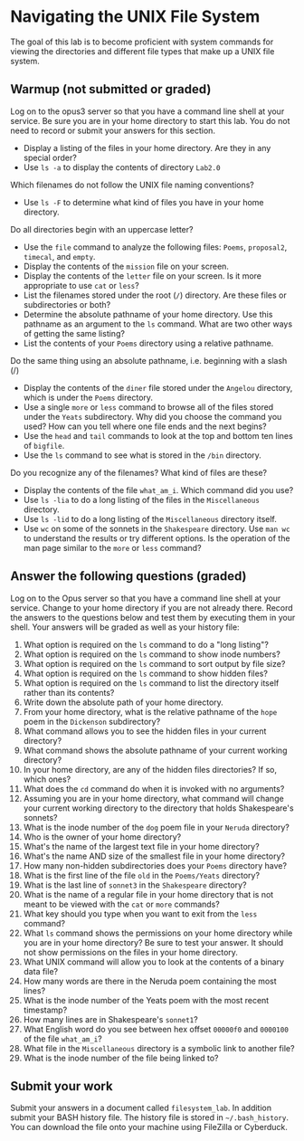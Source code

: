 # Navigating the UNIX File System

The goal of this lab is to become proficient with system commands for viewing the directories and different file types that make up a UNIX file system.

## Warmup (not submitted or graded)

Log on to the opus3 server so that you have a command line shell at your service. Be sure you are in your home directory to start this lab. You do not need to record or submit your answers for this section.

- Display a listing of the files in your home directory. Are they in any special order?
- Use `ls -a` to display the contents of directory `Lab2.0`

Which filenames do not follow the UNIX file naming conventions?

- Use `ls -F` to determine what kind of files you have in your home directory.

Do all directories begin with an uppercase letter?

- Use the `file` command to analyze the following files: `Poems`, `proposal2`, `timecal`, and `empty`.
- Display the contents of the `mission` file on your screen.
- Display the contents of the `letter` file on your screen. Is it more appropriate to use `cat` or `less`?
- List the filenames stored under the root (`/`) directory. Are these files or subdirectories or both?
- Determine the absolute pathname of your home directory. Use this pathname as an argument to the `ls` command. What are two other ways of getting the same listing?
- List the contents of your `Poems` directory using a relative pathname.

Do the same thing using an absolute pathname, i.e. beginning with a slash (/)

- Display the contents of the `diner` file stored under the `Angelou` directory, which is under the `Poems` directory.
- Use a single `more` or `less` command to browse all of the files stored under the `Yeats` subdirectory. Why did you choose the command you used? How can you tell where one file ends and the next begins?
- Use the `head` and `tail` commands to look at the top and bottom ten lines of `bigfile`.
- Use the `ls` command to see what is stored in the `/bin` directory.

Do you recognize any of the filenames? What kind of files are these?

- Display the contents of the file `what_am_i`. Which command did you use?
- Use `ls -lia` to do a long listing of the files in the `Miscellaneous` directory.
- Use `ls -lid` to do a long listing of the `Miscellaneous` directory itself.
- Use `wc` on some of the sonnets in the `Shakespeare` directory. Use `man wc` to understand the results or try different options. Is the operation of the man page similar to the `more` or `less` command?

## Answer the following questions (graded)

Log on to the Opus server so that you have a command line shell at your service. Change to your home directory if you are not already there. Record the answers to the questions below and test them by executing them in your shell. Your answers will be graded as well as your history file:

1. What option is required on the `ls` command to do a "long listing"?
2. What option is required on the `ls` command to show inode numbers?
3. What option is required on the `ls` command to sort output by file size?
4. What option is required on the `ls` command to show hidden files?
5. What option is required on the `ls` command to list the directory itself rather than its contents?
6. Write down the absolute path of your home directory.
7. From your home directory, what is the relative pathname of the `hope` poem in the `Dickenson` subdirectory?
8. What command allows you to see the hidden files in your current directory?
9. What command shows the absolute pathname of your current working directory?
10. In your home directory, are any of the hidden files directories? If so, which ones?
11. What does the `cd` command do when it is invoked with no arguments?
12. Assuming you are in your home directory, what command will change your current working directory to the directory that holds Shakespeare's sonnets?
13. What is the inode number of the `dog` poem file in your `Neruda` directory?
14. Who is the owner of your home directory?
15. What's the name of the largest text file in your home directory?
16. What's the name AND size of the smallest file in your home directory?
17. How many non-hidden subdirectories does your `Poems` directory have?
18. What is the first line of the file `old` in the `Poems/Yeats` directory?
19. What is the last line of `sonnet3` in the `Shakespeare` directory?
20. What is the name of a regular file in your home directory that is not meant to be viewed with the `cat` or `more` commands?
21. What key should you type when you want to exit from the `less` command?
22. What `ls` command shows the permissions on your home directory while you are in your home directory? Be sure to test your answer. It should not show permissions on the files in your home directory.
23. What UNIX command will allow you to look at the contents of a binary data file?
24. How many words are there in the Neruda poem containing the most lines?
25. What is the inode number of the Yeats poem with the most recent timestamp?
26. How many lines are in Shakespeare's `sonnet1`?
27. What English word do you see between hex offset `00000f0` and `0000100` of the file `what_am_i`?
28. What file in the `Miscellaneous` directory is a symbolic link to another file?
29. What is the inode number of the file being linked to?

## Submit your work

Submit your answers in a document called `filesystem_lab`. In addition submit your BASH history file. The history file is stored in `~/.bash_history`. You can download the file onto your machine using FileZilla or Cyberduck. 

